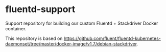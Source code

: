 # fluentd-support
Support repository for building our custom Fluentd + Stackdriver Docker container.

This repository is based on https://github.com/fluent/fluentd-kubernetes-daemonset/tree/master/docker-image/v1.7/debian-stackdriver.
